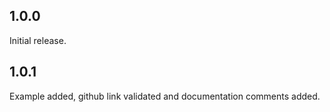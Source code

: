 ## 1.0.0

Initial release.

## 1.0.1

Example added, github link validated and documentation comments added. 